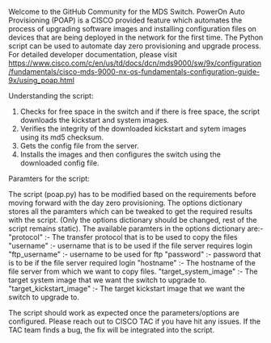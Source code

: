 Welcome to the GitHub Community for the MDS Switch. PowerOn Auto Provisioning (POAP) is a CISCO provided feature which 
automates the process of upgrading software images and installing configuration files on devices that are being deployed in 
the network for the first time. The Python script can be used to automate day zero provisioning and upgrade process. 
For detailed developer documentation, please visit https://www.cisco.com/c/en/us/td/docs/dcn/mds9000/sw/9x/configuration/fundamentals/cisco-mds-9000-nx-os-fundamentals-configuration-guide-9x/using_poap.html

Understanding the script:

1. Checks for free space in the switch and if there is free space, the script downloads the kickstart and system images.
2. Verifies the integrity of the downloaded kickstart and sytem images using its md5 checksum. 
3. Gets the config file from the server.
4. Installs the images and then configures the switch using the downloaded config file. 

Paramters for the script:

The script (poap.py) has to be modified based on the requirements before moving forward with the day zero provisioning. 
The options dictionary stores all the paramters which can be tweaked to get the required results with the script.
(Only the options dictionary should be changed, rest of the script remains static). 
The available paramters in the options dictionary are:- 
"protocol"                  :-   The transfer protocol that is to be used to copy the files 
"username"                  :-   username that is to be used if the file server requires login
"ftp_username"              :-   username to be used for ftp
"password"                  :-   password that is to be if the file server required login
"hostname"                  :-   The hostname of the file server from which we want to copy files.
"target_system_image"       :-   The target system image that we want the switch to upgrade to.
"target_kickstart_image"    :-   The target kickstart image that we want the switch to upgrade to.

The script should work as expected once the parameters/options are configured. Please reach out to CISCO TAC if you have hit 
any issues. If the TAC team finds a bug, the fix will be integrated into the script. 
